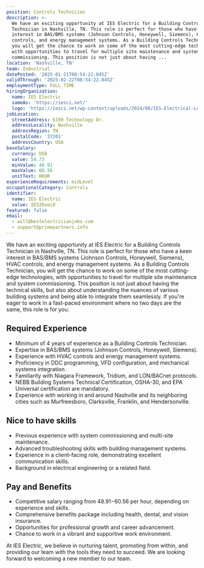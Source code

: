 ```yaml
---
position: Controls Technician
description: >-
  We have an exciting opportunity at IES Electric for a Building Controls
  Technician in Nashville, TN. This role is perfect for those who have a keen
  interest in BAS/BMS systems (Johnson Controls, Honeywell, Siemens), HVAC
  controls, and energy management systems. As a Building Controls Technician,
  you will get the chance to work on some of the most cutting-edge technologies,
  with opportunities to travel for multiple site maintenance and system
  commissioning. This position is not just about having ...
location: 'Nashville, TN'
team: Industrial
datePosted: '2025-01-21T08:54:22.845Z'
validThrough: '2025-02-22T08:54:22.845Z'
employmentType: FULL_TIME
hiringOrganization:
  name: IES Electric
  sameAs: 'https://iesci.net/'
  logo: 'https://iesci.net/wp-content/uploads/2024/08/IES-Electrical-Logo-color.png'
jobLocation:
  streetAddress: 6199 Technology Dr.
  addressLocality: Nashville
  addressRegion: TN
  postalCode: '37201'
  addressCountry: USA
baseSalary:
  currency: USD
  value: 54.73
  minValue: 48.91
  maxValue: 60.56
  unitText: HOUR
experienceRequirements: midLevel
occupationalCategory: Controls
identifier:
  name: IES Electric
  value: IES26xmi8
featured: false
email:
  - will@bestelectricianjobs.com
  - support@primepartners.info
---
```




We have an exciting opportunity at IES Electric for a Building Controls Technician in Nashville, TN. This role is perfect for those who have a keen interest in BAS/BMS systems (Johnson Controls, Honeywell, Siemens), HVAC controls, and energy management systems. As a Building Controls Technician, you will get the chance to work on some of the most cutting-edge technologies, with opportunities to travel for multiple site maintenance and system commissioning. This position is not just about having the technical skills, but also about understanding the nuances of various building systems and being able to integrate them seamlessly. If you're eager to work in a fast-paced environment where no two days are the same, this role is for you.

## Required Experience

- Minimum of 4 years of experience as a Building Controls Technician.
- Expertise in BAS/BMS systems (Johnson Controls, Honeywell, Siemens).
- Experience with HVAC controls and energy management systems.
- Proficiency in DDC programming, VFD configuration, and mechanical systems integration.
- Familiarity with Niagara Framework, Tridium, and LON/BACnet protocols.
- NEBB Building Systems Technical Certification, OSHA-30, and EPA Universal certification are mandatory.
- Experience with working in and around Nashville and its neighboring cities such as Murfreesboro, Clarksville, Franklin, and Hendersonville.

## Nice to have skills

- Previous experience with system commissioning and multi-site maintenance.
- Advanced troubleshooting skills with building management systems.
- Experience in a client-facing role, demonstrating excellent communication skills.
- Background in electrical engineering or a related field.

## Pay and Benefits

- Competitive salary ranging from $48.91-$60.56 per hour, depending on experience and skills.
- Comprehensive benefits package including health, dental, and vision insurance.
- Opportunities for professional growth and career advancement.
- Chance to work in a vibrant and supportive work environment.

At IES Electric, we believe in nurturing talent, promoting from within, and providing our team with the tools they need to succeed. We are looking forward to welcoming a new member to our team.
